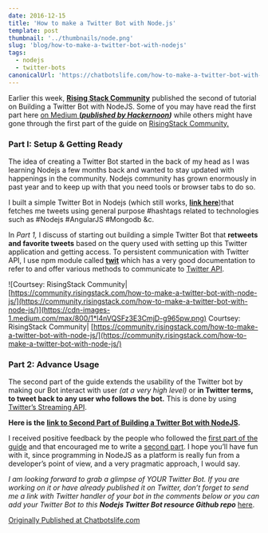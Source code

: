 ```yaml
---
date: 2016-12-15
title: 'How to make a Twitter Bot with Node.js'
template: post
thumbnail: '../thumbnails/node.png'
slug: 'blog/how-to-make-a-twitter-bot-with-nodejs'
tags:
  - nodejs
  - twitter-bots
canonicalUrl: 'https://chatbotslife.com/how-to-make-a-twitter-bot-with-nodejs-d5cb04fdbf97'
---
```


Earlier this week, [**Rising Stack Community**](https://community.risingstack.com/) published the second of tutorial on Building a Twitter Bot with NodeJS. Some of you may have read the first part here [on Medium **(_published by Hackernoon_**](https://hackernoon.com/create-a-simple-twitter-bot-with-node-js-5b14eb006c08#.43u5qmvts)**_)_** while others might have gone through the first part of the guide on [RisingStack Community.](https://community.risingstack.com/node-js-twitter-bot-tutorial/)

### Part I: Setup & Getting Ready

The idea of creating a Twitter Bot started in the back of my head as I was learning Nodejs a few months back and wanted to stay updated with happenings in the community. Nodejs community has grown enormously in past year and to keep up with that you need tools or browser tabs to do so.

I built a simple Twitter Bot in Nodejs (which still works, [**link here**](http://twitter.com/nodejstweet))that fetches me tweets using general purpose #hashtags related to technologies such as #Nodejs #AngularJS #Mongodb &c.

In _Part 1,_ I discuss of starting out building a simple Twitter Bot that **retweets and favorite tweets** based on the query used with setting up this Twitter application and getting access. To persistent communication with Twitter API, I use npm module called [**twit**](https://www.npmjs.com/package/twit) which has a very good documentation to refer to and offer various methods to communicate to [Twitter API](https://dev.twitter.com/docs).

![Courtsey: RisingStack Community| [https://community.risingstack.com/how-to-make-a-twitter-bot-with-node-js/](https://community.risingstack.com/how-to-make-a-twitter-bot-with-node-js/)](https://cdn-images-1.medium.com/max/800/1*l4nVQSFz3E3CmjD-g965pw.png)
Courtsey: RisingStack Community| [https://community.risingstack.com/how-to-make-a-twitter-bot-with-node-js/](https://community.risingstack.com/how-to-make-a-twitter-bot-with-node-js/)

### Part 2: Advance Usage

The second part of the guide extends the usability of the Twitter bot by making our Bot interact with user _(at a very high level)_ or **in Twitter terms, to tweet back to any user who follows the bot.** This is done by using [Twitter’s Streaming API](https://dev.twitter.com/streaming/overview).

**Here is the** [**link to Second Part of Building a Twitter Bot with NodeJS**](https://community.risingstack.com/how-to-make-a-twitter-bot-with-node-js/)**.**

I received positive feedback by the people who followed the [first part of the guide](https://hackernoon.com/create-a-simple-twitter-bot-with-node-js-5b14eb006c08#.5qwkbly78) and that encouraged me to write a [second part](https://community.risingstack.com/how-to-make-a-twitter-bot-with-node-js/). I hope you’ll have fun with it, since programming in NodeJS as a platform is really fun from a developer’s point of view, and a very pragmatic approach, I would say.

_I am looking forward to grab a glimpse of YOUR Twitter Bot. If you are working on it or have already published it on Twitter, don’t forget to send me a link with Twitter handler of your bot in the comments below or you can add your Twitter Bot to this_ **_Nodejs Twitter Bot resource Github repo_** [here](https://github.com/amandeepmittal/awesome-twitter-bots).

[Originally Published at Chatbotslife.com](https://chatbotslife.com/how-to-make-a-twitter-bot-with-nodejs-d5cb04fdbf97)
